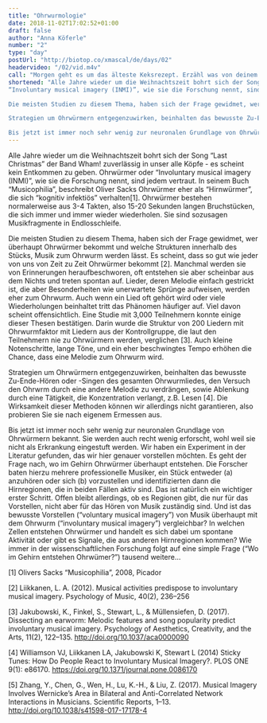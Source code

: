 ```yaml
---
title: "Ohrwurmologie"
date: 2018-11-02T17:02:52+01:00
draft: false
author: "Anna Köferle"
number: "2"
type: "day"
postUrl: "http://biotop.co/xmascal/de/days/02"
headervideo: "/02/vid.m4v"
call: "Morgen geht es um das älteste Keksrezept. Erzähl was von deinem ältesten Keksrezept. #biotop_advent"
shortened: "Alle Jahre wieder um die Weihnachtszeit bohrt sich der Song “Last Christmas” der Band Wham! zuverlässig in unser alle Köpfe - es scheint kein Entkommen zu geben. Ohrwürmer oder
“Involuntary musical imagery (INMI)”, wie sie die Forschung nennt, sind jedem vertraut. In seinem Buch “Musicophilia”, beschreibt Oliver Sacks Ohrwürmer eher als “Hirnwürmer”, die sich “kognitiv infektiös” verhalten. Ohrwürmer bestehen normalerweise aus 3-4 Takten, also 15-20 Sekunden langen Bruchstücken, die sich immer und immer wieder wiederholen. Sie sind sozusagen Musikfragmente in Endlosschleife.

Die meisten Studien zu diesem Thema, haben sich der Frage gewidmet, wer überhaupt Ohrwürmer bekommt und welche Strukturen innerhalb des Stücks, Musik zum Ohrwurm werden lässt. Es scheint, dass so gut wie jeder von uns von Zeit zu Zeit Ohrwürmer bekommt. Manchmal werden sie von Erinnerungen heraufbeschworen, oft entstehen sie aber scheinbar aus dem Nichts und treten spontan auf. Lieder, deren Melodie einfach gestrickt ist, die aber Besonderheiten wie unerwartete Sprünge aufweisen, werden eher zum Ohrwurm. Auch wenn ein Lied oft gehört wird oder viele Wiederholungen beinhaltet tritt das Phänomen häufiger auf. Viel davon scheint offensichtlich. Eine Studie mit 3,000 Teilnehmern konnte einige dieser Thesen bestätigen. Darin wurde die Struktur von 200 Liedern mit Ohrwurmfaktor mit Liedern aus der Kontrollgruppe, die laut den Teilnehmern nie zu Ohrwürmern werden, verglichen. Auch kleine Notenschritte, lange Töne, und ein eher beschwingtes Tempo erhöhen die Chance, dass eine Melodie zum Ohrwurm wird.

Strategien um Ohrwürmern entgegenzuwirken, beinhalten das bewusste Zu-Ende-Hören oder -Singen des gesamten Ohrwurmliedes, den Versuch den Ohrwrm durch eine andere Melodie zu verdrängen, sowie Ablenkung durch eine Tätigkeit, die Konzentration verlangt, z.B. Lesen. Die Wirksamkeit dieser Methoden können wir allerdings nicht garantieren, also probieren Sie sie nach eigenem Ermessen aus.

Bis jetzt ist immer noch sehr wenig zur neuronalen Grundlage von Ohrwürmern bekannt. Sie werden auch recht wenig erforscht, wohl weil sie nicht als Erkrankung eingestuft werden. Wir haben ein Experiment in der Literatur gefunden, das wir hier genauer vorstellen möchten. Es geht der Frage nach, wo im Gehirn Ohrwürmer überhaupt entstehen. Die Forscher baten hierzu mehrere professionelle Musiker, ein Stück entweder (a) anzuhören oder sich (b) vorzustellen und identifizierten dann die Hirnregionen, die in beiden Fällen aktiv sind. Das ist natürlich ein wichtiger erster Schritt. Offen bleibt allerdings, ob es Regionen gibt, die nur für das Vorstellen, nicht aber für das Hören von Musik zuständig sind. Und ist das bewusste Vorstellen (“voluntary musical imagery”) von Musik überhaupt mit dem Ohrwurm (“involuntary musical imagery”) vergleichbar? In welchen Zellen entstehen Ohrwürmer und handelt es sich dabei um spontane Aktivität oder gibt es Signale, die aus anderen Hirnregionen kommen? Wie immer in der wissenschaftlichen Forschung folgt auf eine simple Frage (“Wo im Gehirn entstehen Ohrwümer?”) tausend weitere..."
---
```

Alle Jahre wieder um die Weihnachtszeit bohrt sich der Song “Last Christmas” der Band Wham! zuverlässig in unser alle Köpfe - es scheint kein Entkommen zu geben. Ohrwürmer oder
“Involuntary musical imagery (INMI)”, wie sie die Forschung nennt, sind jedem vertraut. In seinem Buch “Musicophilia”, beschreibt Oliver Sacks Ohrwürmer eher als “Hirnwürmer”, die sich “kognitiv infektiös” verhalten[1]. Ohrwürmer bestehen normalerweise aus 3-4 Takten, also 15-20 Sekunden langen Bruchstücken, die sich immer und immer wieder wiederholen. Sie sind sozusagen Musikfragmente in Endlosschleife.

Die meisten Studien zu diesem Thema, haben sich der Frage gewidmet, wer überhaupt Ohrwürmer bekommt und welche Strukturen innerhalb des Stücks, Musik zum Ohrwurm werden lässt. Es scheint, dass so gut wie jeder von uns von Zeit zu Zeit Ohrwürmer bekommt [2]. Manchmal werden sie von Erinnerungen heraufbeschworen, oft entstehen sie aber scheinbar aus dem Nichts und treten spontan auf. Lieder, deren Melodie einfach gestrickt ist, die aber Besonderheiten wie unerwartete Sprünge aufweisen, werden eher zum Ohrwurm. Auch wenn ein Lied oft gehört wird oder viele Wiederholungen beinhaltet tritt das Phänomen häufiger auf. Viel davon scheint offensichtlich. Eine Studie mit 3,000 Teilnehmern konnte einige dieser Thesen bestätigen. Darin wurde die Struktur von 200 Liedern mit Ohrwurmfaktor mit Liedern aus der Kontrollgruppe, die laut den Teilnehmern nie zu Ohrwürmern werden, verglichen [3]. Auch kleine Notenschritte, lange Töne, und ein eher beschwingtes Tempo erhöhen die Chance, dass eine Melodie zum Ohrwurm wird.

Strategien um Ohrwürmern entgegenzuwirken, beinhalten das bewusste Zu-Ende-Hören oder -Singen des gesamten Ohrwurmliedes, den Versuch den Ohrwrm durch eine andere Melodie zu verdrängen, sowie Ablenkung durch eine Tätigkeit, die Konzentration verlangt, z.B. Lesen [4]. Die Wirksamkeit dieser Methoden können wir allerdings nicht garantieren, also probieren Sie sie nach eigenem Ermessen aus.

Bis jetzt ist immer noch sehr wenig zur neuronalen Grundlage von Ohrwürmern bekannt. Sie werden auch recht wenig erforscht, wohl weil sie nicht als Erkrankung eingestuft werden. Wir haben ein Experiment in der Literatur gefunden, das wir hier genauer vorstellen möchten. Es geht der Frage nach, wo im Gehirn Ohrwürmer überhaupt entstehen. Die Forscher baten hierzu mehrere professionelle Musiker, ein Stück entweder (a) anzuhören oder sich (b) vorzustellen und identifizierten dann die Hirnregionen, die in beiden Fällen aktiv sind. Das ist natürlich ein wichtiger erster Schritt. Offen bleibt allerdings, ob es Regionen gibt, die nur für das Vorstellen, nicht aber für das Hören von Musik zuständig sind. Und ist das bewusste Vorstellen (“voluntary musical imagery”) von Musik überhaupt mit dem Ohrwurm (“involuntary musical imagery”) vergleichbar? In welchen Zellen entstehen Ohrwürmer und handelt es sich dabei um spontane Aktivität oder gibt es Signale, die aus anderen Hirnregionen kommen? Wie immer in der wissenschaftlichen Forschung folgt auf eine simple Frage (“Wo im Gehirn entstehen Ohrwümer?”) tausend weitere...

[1] Olivers Sacks “Musicophilia”, 2008, Picador

[2] Liikkanen, L. A. (2012). Musical activities predispose to involuntary musical imagery. Psychology of Music, 40(2), 236–256

[3] Jakubowski, K., Finkel, S., Stewart, L., & Müllensiefen, D. (2017). Dissecting an earworm: Melodic features and song popularity predict involuntary musical imagery. Psychology of Aesthetics, Creativity, and the Arts, 11(2), 122–135. http://doi.org/10.1037/aca0000090

[4] Williamson VJ, Liikkanen LA, Jakubowski K, Stewart L (2014) Sticky Tunes: How Do People React to Involuntary Musical Imagery?. PLOS ONE 9(1): e86170. https://doi.org/10.1371/journal.pone.0086170

[5]  Zhang, Y., Chen, G., Wen, H., Lu, K.-H., & Liu, Z. (2017). Musical Imagery Involves Wernicke’s Area in Bilateral and Anti-Correlated Network Interactions in Musicians. Scientific Reports, 1–13. http://doi.org/10.1038/s41598-017-17178-4
